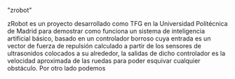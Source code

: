 "zrobot"

zRobot es un proyecto desarrollado como TFG en la Universidad Politécnica de Madrid para demostrar como funciona un sistema de inteligencia artificial básico, basado en un controlador borroso cuya entrada es un vector de fuerza de repulsión calculado a partir de los sensores de ultrasonidos colocados a su alrededor, la salidas de dicho controlador es la velocidad aproximada de las ruedas para poder esquivar cualquier obstáculo. Por otro lado podemos
